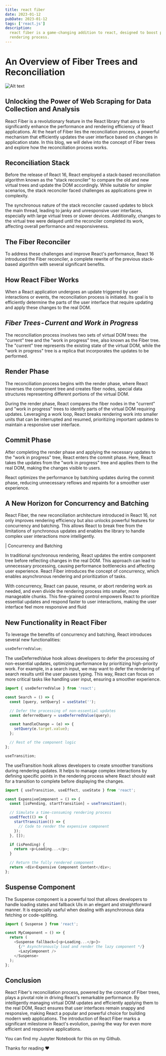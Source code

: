 ```yaml
---
title: react fiber
date: 2023-01-12
pubDate: 2023-01-12
tags: ['react.js']
description:
  react fiber is a game-changing addition to react, designed to boost performance by optimizing the
  rendering process.
---
```


# An Overview of Fiber Trees and Reconciliation

![Alt text](/images/react-fiber.png)

## Unlocking the Power of Web Scraping for Data Collection and Analysis

React Fiber is a revolutionary feature in the React library that aims to significantly enhance the
performance and rendering efficiency of React applications. At the heart of Fiber lies the
reconciliation process, a powerful mechanism that efficiently updates the user interface based on
changes in application state. In this blog, we will delve into the concept of Fiber trees and
explore how the reconciliation process works.

## Reconciliation Stack

Before the release of React 16, React employed a stack-based reconciliation algorithm known as the
"stack reconciler" to compare the old and new virtual trees and update the DOM accordingly. While
suitable for simpler scenarios, the stack reconciler faced challenges as applications grew in
complexity.

The synchronous nature of the stack reconciler caused updates to block the main thread, leading to
janky and unresponsive user interfaces, especially with large virtual trees or slower devices.
Additionally, changes to the virtual tree were delayed until the reconciler completed its work,
affecting overall performance and responsiveness.

## The Fiber Reconciler

To address these challenges and improve React's performance, React 16 introduced the Fiber
reconciler, a complete rewrite of the previous stack-based algorithm with several significant
benefits.

## How React Fiber Works

When a React application undergoes an update triggered by user interactions or events, the
reconciliation process is initiated. Its goal is to efficiently determine the parts of the user
interface that require updating and apply these changes to the real DOM.

## _Fiber Trees - Current and Work in Progress_

The reconciliation process involves two sets of virtual DOM trees: the "current" tree and the "work
in progress" tree, also known as the Fiber tree. The "current" tree represents the existing state of
the virtual DOM, while the "work in progress" tree is a replica that incorporates the updates to be
performed.

## Render Phase

The reconciliation process begins with the render phase, where React traverses the component tree
and creates fiber nodes, special data structures representing different portions of the virtual DOM.

During the render phase, React compares the fiber nodes in the "current" and "work in progress"
trees to identify parts of the virtual DOM requiring updates. Leveraging a work loop, React breaks
rendering work into smaller units that can be interrupted and resumed, prioritizing important
updates to maintain a responsive user interface.

## Commit Phase

After completing the render phase and applying the necessary updates to the "work in progress" tree,
React enters the commit phase. Here, React takes the updates from the "work in progress" tree and
applies them to the real DOM, making the changes visible to users.

React optimizes the performance by batching updates during the commit phase, reducing unnecessary
reflows and repaints for a smoother user experience.

## A New Horizon for Concurrency and Batching

React Fiber, the new reconciliation architecture introduced in React 16, not only improves rendering
efficiency but also unlocks powerful features for concurrency and batching. This allows React to
break free from the limitations of synchronous updates and enables the library to handle complex
user interactions more intelligently.

| Concurrency and Batching

In traditional synchronous rendering, React updates the entire component tree before reflecting
changes in the real DOM. This approach can lead to unnecessary processing, causing performance
bottlenecks and affecting user experience. React Fiber introduces the concept of concurrency, which
enables asynchronous rendering and prioritization of tasks.

With concurrency, React can pause, resume, or abort rendering work as needed, and even divide the
rendering process into smaller, more manageable chunks. This fine-grained control empowers React to
prioritize essential updates and respond faster to user interactions, making the user interface feel
more responsive and fluid

## New Functionality in React Fiber

To leverage the benefits of concurrency and batching, React introduces several new functionalities:

```js
useDeferredValue;
```

The useDeferredValue hook allows developers to defer the processing of non-essential updates,
optimizing performance by prioritizing high-priority work. For example, in a search input, we may
want to defer the rendering of search results until the user pauses typing. This way, React can
focus on more critical tasks like handling user input, ensuring a smoother experience.

```javascript
import { useDeferredValue } from 'react';

const Search = () => {
  const [query, setQuery] = useState('');

  // Defer the processing of non-essential updates
  const deferredQuery = useDeferredValue(query);

  const handleChange = (e) => {
    setQuery(e.target.value);
  };

  // Rest of the component logic
};
```

```js
useTransition;
```

The useTransition hook allows developers to create smoother transitions during rendering updates. It
helps to manage complex interactions by defining specific points in the rendering process where
React should wait for a transition to complete before displaying the changes.

```javascript
import { useTransition, useEffect, useState } from 'react';

const ExpensiveComponent = () => {
  const [isPending, startTransition] = useTransition();

  // Simulate a time-consuming rendering process
  useEffect(() => {
    startTransition(() => {
      // Code to render the expensive component
    });
  }, []);

  if (isPending) {
    return <p>Loading...</p>;
  }

  // Return the fully rendered component
  return <div>Expensive Component Content</div>;
};
```

## Suspense Component

The Suspense component is a powerful tool that allows developers to handle loading states and
fallback UIs in an elegant and straightforward manner. It is especially useful when dealing with
asynchronous data fetching or code-splitting.

```javascript
import { Suspense } from 'react';

const MyComponent = () => {
  return (
    <Suspense fallback={<p>Loading...</p>}>
      {/* Asynchronously load and render the lazy component */}
      <LazyComponent />
    </Suspense>
  );
};
```

## Conclusion

React Fiber's reconciliation process, powered by the concept of Fiber trees, plays a pivotal role in
driving React's remarkable performance. By intelligently managing virtual DOM updates and
efficiently applying them to the real DOM, React ensures that user interfaces remain snappy and
responsive, making React a popular and powerful choice for building modern web applications. The
introduction of React Fiber marks a significant milestone in React's evolution, paving the way for
even more efficient and responsive applications.

You can find my Jupyter Notebook for this on my Github.

Thanks for reading ❤️
